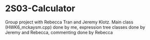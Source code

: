 # 2S03-Calculator

Group project with Rebecca Tran and Jeremy Klotz. Main class  (HWK6_mckaysm.cpp) done by me, expression tree classes done by Jeremy and Rebecca, commenting done by Rebecca